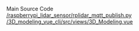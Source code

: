 Main Source Code <br>
[/raspberrypi_lidar_sensor/rplidar_mqtt_publish.py](https://github.com/0712023/rplidar_three/blob/main/raspberrypi_lidar_sensor/rplidar_mqtt_publish.py) <br>
[/3D_modeling_vue_cli/src/views/3D_Modeling.vue](https://github.com/0712023/rplidar_three/blob/main/3D_modeling_vue_cli/src/views/3D_Modeling.vue) <br>
